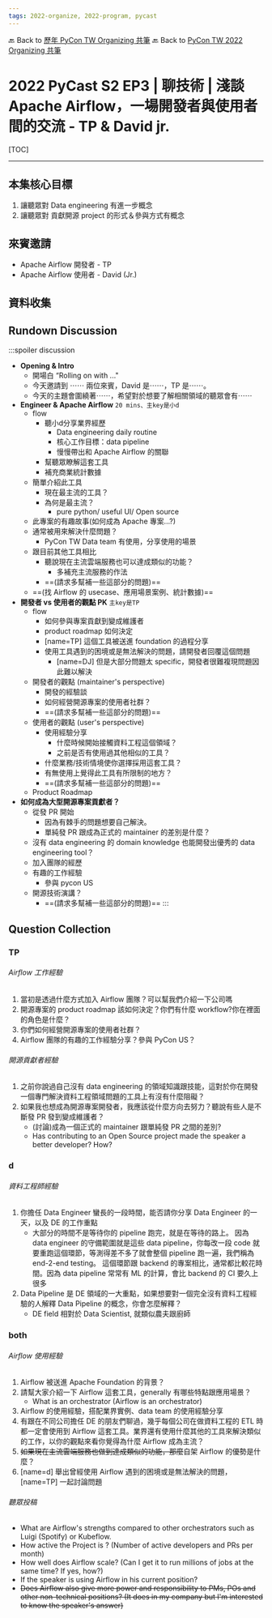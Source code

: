 ```yaml
---
tags: 2022-organize, 2022-program, pycast
---
```


🔙 Back to [歷年 PyCon TW Organizing 共筆](/ryPr7SFyP/%2FHM5mHCFKQCu7-W5ea8ITcw%3Fview)
🔙 Back to [PyCon TW 2022 Organizing 共筆](/rkk3KQ_VY)

# 2022 PyCast S2 EP3 | 聊技術 | 淺談 Apache Airflow，一場開發者與使用者間的交流 - TP & David jr.

[TOC]

---

## 本集核心目標
1. 讓聽眾對 Data engineering 有進一步概念
2. 讓聽眾對 貢獻開源 project 的形式＆參與方式有概念

## 來賓邀請
* Apache Airflow 開發者 - TP
* Apache Airflow 使用者 - David (Jr.)

## 資料收集

## Rundown Discussion
:::spoiler discussion
- **Opening & Intro**
    - 開場白 “Rolling on with ..."
    - 今天邀請到 ⋯⋯ 兩位來賓，David 是⋯⋯，TP 是⋯⋯。
    - 今天的主題會圍繞著⋯⋯，希望對於想要了解相關領域的聽眾會有⋯⋯
- **Engineer & Apache Airflow** `20 mins、主key是小d`
	- flow
	    - 聽小d分享業界經歷
	        - Data engineering daily routine
	        - 核心工作目標：data pipeline
	        - 慢慢帶出和 Apache Airflow 的關聯
	    - 幫聽眾瞭解這套工具
	    - 補充商業統計數據
	- 簡單介紹此工具
	    - 現在最主流的工具？
	    - 為何是最主流？ 
	        - pure python/ useful UI/ Open source
	- 此專案的有趣故事(如何成為 Apache 專案…?)
	- 通常被用來解決什麼問題？
	    - PyCon TW Data team 有使用，分享使用的場景
	- 跟目前其他工具相比
		- 聽說現在主流雲端服務也可以達成類似的功能？
		    - 多補充主流服務的作法
    	- ==(請求多幫補一些這部分的問題)==
    - ==(找 Airflow 的 usecase、應用場景案例、統計數據)==
- **開發者 vs 使用者的觀點 PK** `主key是TP`
    - flow
        - 如何參與專案貢獻到變成維護者
        - product roadmap 如何決定
        - [name=TP] 這個工具被送進 foundation 的過程分享
        - 使用工具遇到的困境或是無法解決的問題，請開發者回覆這個問題
            - [name=DJ] 但是大部分問題太 specific，開發者很難複現問題因此難以解決
    - 開發者的觀點 (maintainer's perspective)
    	- 開發的經驗談
    	- 如何經營開源專案的使用者社群？
    	- ==(請求多幫補一些這部分的問題)==
    - 使用者的觀點 (user's perspective)
    	- 使用經驗分享
    		- 什麼時候開始接觸資料工程這個領域？
    		- 之前是否有使用過其他相似的工具？
    	- 什麼業務/技術情境使你選擇採用這套工具？
    	- 有無使用上覺得此工具有所限制的地方？
    	- ==(請求多幫補一些這部分的問題)==
    - Product Roadmap
- **如何成為大型開源專案貢獻者？**
	- 從發 PR 開始
	    - 因為有棘手的問題想要自己解決。
	    - 單純發 PR 跟成為正式的 maintainer 的差別是什麼？
	- 沒有 data engineering 的 domain knowledge 也能開發出優秀的 data engineering tool？
	- 加入團隊的經歷
	- 有趣的工作經驗
	    - 參與 pycon US
	- 開源技術演講？
    	- ==(請求多幫補一些這部分的問題)==
:::
## Question Collection
### TP
###### Airflow 工作經驗
1. 當初是透過什麼方式加入 Airflow 團隊？可以幫我們介紹一下公司嗎
2. 開源專案的 product roadmap 該如何決定？你們有什麼 workflow?你在裡面的角色是什麼？
3. 你們如何經營開源專案的使用者社群？
4. Airflow 團隊的有趣的工作經驗分享？參與 PyCon US？
###### 開源貢獻者經驗
1. 之前你說過自己沒有 data engineering 的領域知識跟技能，這對於你在開發一個專門解決資料工程領域問題的工具上有沒有什麼阻礙？
2. 如果我也想成為開源專案開發者，我應該從什麼方向去努力？聽說有些人是不斷發 PR 發到變成維護者？
    - (討論)成為一個正式的 maintainer 跟單純發 PR 之間的差別?
    - Has contributing to an Open Source project made the speaker a better developer? How?
### d
###### 資料工程師經驗
1. 你擔任 Data Engineer 蠻長的一段時間，能否請你分享 Data Engineer 的一天，以及 DE 的工作重點
    * 大部分的時間不是等待你的 pipeline 跑完，就是在等待的路上。
因為 data engineer 的守備範圍就是這些 data pipeline，你每改一段 code 就要重跑這個環節，等測得差不多了就會整個 pipeline 跑一遍，我們稱為 end-2-end testing。
這個環節跟 backend 的專案相比，通常都比較花時間。因為 data pipeline 常常有 ML 的計算，會比 backend 的 CI 要久上很多
2. Data Pipeline 是 DE 領域的一大重點，如果想要對一個完全沒有資料工程經驗的人解釋 Data Pipeline 的概念，你會怎麼解釋？
    * DE field 相對於 Data Scientist, 就類似農夫跟廚師
### both
###### Airflow 使用經驗
1. Airflow 被送進 Apache Foundation 的背景？
2. 請幫大家介紹一下 Airflow 這套工具，generally 有哪些特點跟應用場景？
	- What is an orchestrator (Airflow is an orchestrator)
3. Airflow 的使用經驗，搭配業界實例、data team 的使用經驗分享
4. 有跟在不同公司擔任 DE 的朋友們聊過，幾乎每個公司在做資料工程的 ETL 時都一定會使用到 Airflow 這套工具。業界還有使用什麼其他的工具來解決類似的工作，以你的觀點來看你覺得為什麼 Airflow 成為主流？
5. ~~如果現在主流雲端服務也做到達成類似的功能，那麼~~自架 Airflow 的優勢是什麼？
6. [name=d] 舉出曾經使用 Airflow 遇到的困境或是無法解決的問題， [name=TP] 一起討論問題
###### 聽眾投稿
- What are Airflow's strengths compared to other orchestrators such as Luigi (Spotify) or Kubeflow.
- How active the Project is ? (Number of active developers and PRs per month)
- How well does Airflow scale? (Can I get it to run millions of jobs at the same time? If yes, how?)
- If the speaker is using Airflow in his current position?
- ~~Does Airflow also give more power and responsibility to PMs, POs and other non-technical positions? (It does in my company but I'm interested to know the speaker's answer)~~
